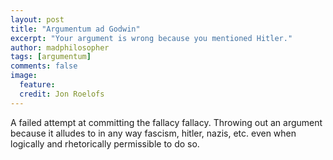 ```yaml
---
layout: post
title: "Argumentum ad Godwin"
excerpt: "Your argument is wrong because you mentioned Hitler."
author: madphilosopher
tags: [argumentum]
comments: false
image:
  feature:
  credit: Jon Roelofs
---
```


A failed attempt at committing the fallacy fallacy. Throwing out an argument because it alludes to in any way fascism, hitler, nazis, etc. even when logically and rhetorically permissible to do so.
